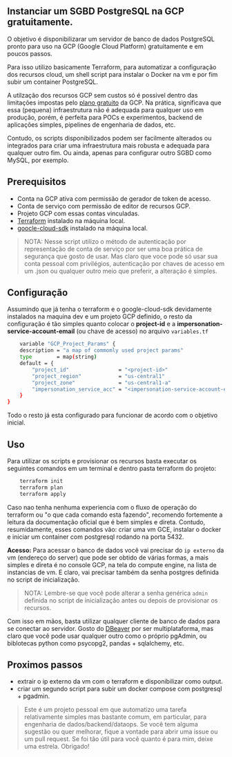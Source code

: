 ## Instanciar um SGBD PostgreSQL na GCP gratuitamente.

O objetivo é disponibilizarar um servidor de banco de dados PostgreSQL pronto para uso na GCP (Google Cloud Platform) gratuitamente e em poucos passos.

Para isso utilizo basicamente Terraform, para automatizar a configuração dos recursos cloud, um shell script para instalar o Docker na vm e por fim subir um container PostgreSQL.  

A utilzação dos recursos GCP sem custos só é possivel dentro das limitações impostas pelo [plano gratuito](https://cloud.google.com/free/docs/gcp-free-tier#always-free) da GCP. Na prática, significava que essa (pequena) infraestrutura não é adequada para qualquer uso em produção, porém, é perfeita para POCs e experimentos, backend de aplicações simples, pipelines de engenharia de dados, etc.

Contudo, os scripts disponibilizados podem ser facilmente alterados ou integrados para criar uma infraestrutura mais robusta e adequada para qualquer outro fim. Ou ainda, apenas para configurar outro SGBD como MySQL, por exemplo.

## Prerequisitos

- Conta na GCP ativa com permissão de gerador de token de acesso.
- Conta de serviço com permissão de editor de recursos GCP.
- Projeto GCP com essas contas vinculadas.
- [Terraform](https://developer.hashicorp.com/terraform/tutorials/aws-get-started/install-cli) instalado na máquina local.
- [goocle-cloud-sdk](https://cloud.google.com/sdk/docs/install?hl=pt-br) instalado na máquina local.

> NOTA: Nesse script utilizo o método de autenticação por representação de conta de serviço por ser uma boa prática de segurança que gosto de usar. Mas claro que voce pode só usar sua conta pessoal com privilégios, autenticação por chaves de acesso em um .json ou qualquer outro meio que preferir, a alteração é simples.

## Configuração

Assumindo que já tenha o terraform e o google-cloud-sdk devidamente instalados na maquina dev e um projeto GCP definido, o resto da configuração é tão simples quanto colocar o **project-id** e a **impersonation-service-account-email** (ou chave de acesso) no arquivo `variables.tf`

```bash 
    variable "GCP_Project_Params" {
    description = "a map of commomly used project params"
    type        = map(string)
    default = {
        "project_id"                = "<project-id>"
        "project_region"            = "us-central1"
        "project_zone"              = "us-central1-a"
        "impersonation_service_acc" = "<impersonation-service-account-email>"
    }
}
````
Todo o resto já esta configurado para funcionar de acordo com o objetivo inicial.
## Uso

Para utilizar os scripts e provisionar os recursos basta executar os seguintes comandos em um terminal e dentro pasta terraform do projeto:

```bash
    terraform init
    terraform plan
    terraform apply
```

Caso nao tenha nenhuma experiencia com o fluxo de operação do terraform ou "o que cada comando esta fazendo", recomendo fortemente a leitura da documentação oficial que é bem simples e direta. Contudo, resumidamente, esses comandos vão: criar uma vm GCE, instalar o docker e iniciar um container com postgresql rodando na porta 5432. 

**Acesso:** Para acessar o banco de dados você vai precisar do `ip externo` da vm (endereço do server) que pode ser obtido de várias formas, a mais simples e direta é no console GCP, na tela do compute engine, na lista de instancias de vm. 
E claro, vai precisar também da senha postgres definida no script de inicialização. 

> NOTA: Lembre-se que você pode alterar a senha genérica `admin` definida no script de inicialização antes ou depois de provisionar os recursos.

Com isso em mãos, basta utilizar qualquer cliente de banco de dados para se conectar ao servidor. Gosto do [DBeaver](https://dbeaver.io/) por ser multiplataforma, mas claro que você pode usar qualquer outro como o próprio pgAdmin, ou biblotecas python como psycopg2, pandas + sqlalchemy, etc.

## Proximos passos
- extrair o ip externo da vm com o terraform e disponibilizar como output.
- criar um segundo script para subir um docker compose com postgresql + pgadmin.

> Este é um projeto pessoal em que automatizo uma tarefa relativamente simples mas bastante comum, em particular, para engenharia de dados/backend/dataops. Se você tem alguma sugestão ou quer melhorar, fique a vontade para abrir uma issue ou um pull request. Se foi tão útil para você quanto é para mim, deixe uma estrela. Obrigado!